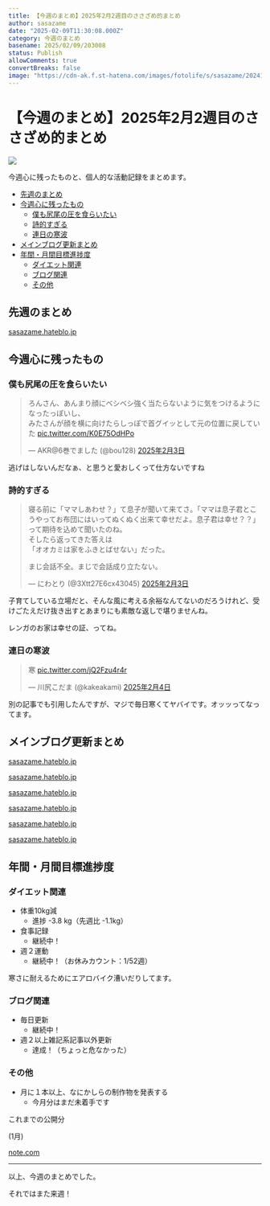 ```yaml
---
title: 【今週のまとめ】2025年2月2週目のささざめ的まとめ
author: sasazame
date: "2025-02-09T11:30:08.000Z"
category: 今週のまとめ
basename: 2025/02/09/203008
status: Publish
allowComments: true
convertBreaks: false
image: "https://cdn-ak.f.st-hatena.com/images/fotolife/s/sasazame/20241121/20241121212541.png"
---
```

# 【今週のまとめ】2025年2月2週目のささざめ的まとめ

![](https://cdn-ak.f.st-hatena.com/images/fotolife/s/sasazame/20241121/20241121212541.png)

今週心に残ったものと、個人的な活動記録をまとめます。

<!-- Extended Body -->

-   [先週のまとめ](#先週のまとめ)
-   [今週心に残ったもの](#今週心に残ったもの)
    -   [僕も尻尾の圧を食らいたい](#僕も尻尾の圧を食らいたい)
    -   [詩的すぎる](#詩的すぎる)
    -   [連日の寒波](#連日の寒波)
-   [メインブログ更新まとめ](#メインブログ更新まとめ)
-   [年間・月間目標進捗度](#年間月間目標進捗度)
    -   [ダイエット関連](#ダイエット関連)
    -   [ブログ関連](#ブログ関連)
    -   [その他](#その他)

## 先週のまとめ

[sasazame.hateblo.jp](https://sasazame.hateblo.jp/entry/2025/02/02/215103)

## 今週心に残ったもの

### 僕も尻尾の圧を食らいたい

> ろんさん、あんまり顔にベシベシ強く当たらないように気をつけるようになったっぽいし、  
> みたさんが顔を横に向けたらしっぽで首グイッとして元の位置に戻していた [pic.twitter.com/K0E75OdHPo](https://t.co/K0E75OdHPo)
> 
> — AKR@6巻でました (@bou128) [2025年2月3日](https://twitter.com/bou128/status/1886365486449127688?ref_src=twsrc%5Etfw)

逃げはしないんだなぁ、と思うと愛おしくって仕方ないですね

### 詩的すぎる

> 寝る前に「ママしあわせ？」て息子が聞いて来てさ。「ママは息子君とこうやってお布団にはいってぬくぬく出来て幸せだよ。息子君は幸せ？？」って期待を込めて聞いたのね。  
> そしたら返ってきた答えは  
> 「オオカミは家をふきとばせない」だった。  
>   
> まじ会話不全。まじで会話成り立たない。
> 
> — にわとり (@3Xtt27E6cx43045) [2025年2月3日](https://twitter.com/3Xtt27E6cx43045/status/1886421176161099834?ref_src=twsrc%5Etfw)

子育てしている立場だと、そんな風に考える余裕なんてないのだろうけれど、受けごたえだけ抜き出すとあまりにも素敵な返しで堪りませんね。

レンガのお家は幸せの証、ってね。

### 連日の寒波

> 寒 [pic.twitter.com/jQ2Fzu4r4r](https://t.co/jQ2Fzu4r4r)
> 
> — 川尻こだま (@kakeakami) [2025年2月4日](https://twitter.com/kakeakami/status/1886689235794845848?ref_src=twsrc%5Etfw)

別の記事でも引用したんですが、マジで毎日寒くてヤバイです。オッッってなってます。

## メインブログ更新まとめ

[sasazame.hateblo.jp](https://sasazame.hateblo.jp/entry/2025/02/03/234326)

[sasazame.hateblo.jp](https://sasazame.hateblo.jp/entry/2025/02/04/233324)

[sasazame.hateblo.jp](https://sasazame.hateblo.jp/entry/2025/02/05/204859)

[sasazame.hateblo.jp](https://sasazame.hateblo.jp/entry/2025/02/06/220101)

[sasazame.hateblo.jp](https://sasazame.hateblo.jp/entry/2025/02/07/211129)

[sasazame.hateblo.jp](https://sasazame.hateblo.jp/entry/2025/02/08/233736)

  

## 年間・月間目標進捗度

### ダイエット関連

-   体重10kg減
    -   進捗 -3.8 kg（先週比 -1.1kg）
-   食事記録
    -   継続中！
-   週２運動
    -   継続中！（お休みカウント：1/52週）

寒さに耐えるためにエアロバイク漕いだりしてます。

### ブログ関連

-   毎日更新
    -   継続中！
-   週２以上雑記系記事以外更新
    -   達成！（ちょっと危なかった）

### その他

-   月に１本以上、なにかしらの制作物を発表する
    -   今月分はまだ未着手です

これまでの公開分

(1月)

[note.com](https://note.com/sasazame/n/n9521dd5c5cb8)

* * *

以上、今週のまとめでした。

それではまた来週！